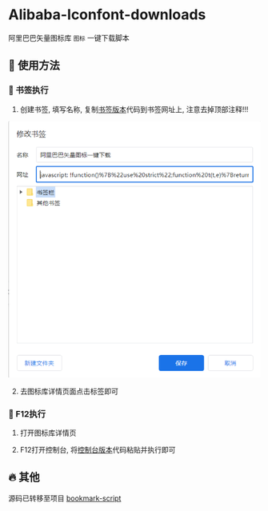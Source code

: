 # Alibaba-Iconfont-downloads

阿里巴巴矢量图标库 `图标` 一键下载脚本

## 📖 使用方法

### 🔖 书签执行

1. 创建书签, 填写名称, 复制[书签版本](./dist/bookmark.txt)代码到书签网址上, 注意去掉顶部注释!!!
    
![创建书签](./image/create.png)

2. 去图标库详情页面点击标签即可

### 🏃 F12执行

1. 打开图标库详情页

2. F12打开控制台, 将[控制台版本](./dist/console.js)代码粘贴并执行即可

## 🔥 其他

源码已转移至项目 [bookmark-script](https://github.com/xiaohuohumax/bookmark-script)